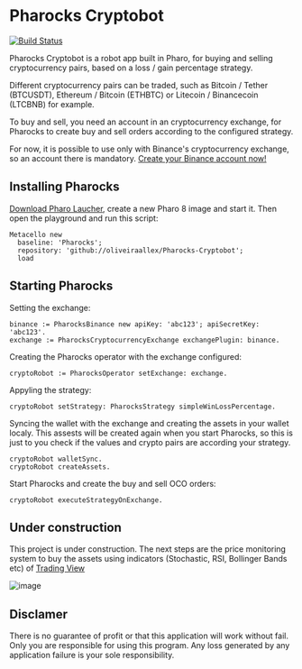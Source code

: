 # Pharocks Cryptobot

[![Build Status](https://travis-ci.org/oliveiraallex/Pharocks-Cryptobot.svg?branch=master)](https://travis-ci.org/oliveiraallex/Pharocks-Cryptobot)


Pharocks Cryptobot is a robot app built in Pharo, for buying and selling cryptocurrency pairs, based on a loss / gain percentage strategy.

Different cryptocurrency pairs can be traded, such as Bitcoin / Tether (BTCUSDT), Ethereum / Bitcoin (ETHBTC) or Litecoin / Binancecoin (LTCBNB) for example.

To buy and sell, you need an account in an cryptocurrency exchange, for Pharocks to create buy and sell orders according to the configured strategy.

For now, it is possible to use only with Binance's cryptocurrency exchange, so an account there is mandatory. [Create your Binance account now!](https://www.binance.com/en/register?ref=35954516)


## Installing Pharocks

[Download Pharo Laucher](http://pharo.org/download), create a new Pharo 8 image and start it. Then open the playground and run this script:

```
Metacello new
  baseline: 'Pharocks';
  repository: 'github://oliveiraallex/Pharocks-Cryptobot';
  load
```

## Starting Pharocks

Setting the exchange:

```
binance := PharocksBinance new apiKey: 'abc123'; apiSecretKey: 'abc123'.
exchange := PharocksCryptocurrencyExchange exchangePlugin: binance.
```

Creating the Pharocks operator with the exchange configured:

```
cryptoRobot := PharocksOperator setExchange: exchange.
```

Appyling the strategy:
```
cryptoRobot setStrategy: PharocksStrategy simpleWinLossPercentage.
```

Syncing the wallet with the exchange and creating the assets in your wallet localy. This assests will be created again when you start Pharocks, so this is just to you check if the values and crypto pairs are according your strategy.

```
cryptoRobot walletSync.
cryptoRobot createAssets. 
```

Start Pharocks and create the buy and sell OCO orders:

```
cryptoRobot executeStrategyOnExchange. 
```


## Under construction

This project is under construction. The next steps are the price monitoring system to buy the assets using indicators (Stochastic, RSI, Bollinger Bands etc) of [Trading View](https://www.tradingview.com/chart/?symbol=BINANCE%3ABNBUSDT)

![image](https://user-images.githubusercontent.com/39618015/78253056-16b4a080-74f4-11ea-95b0-be3c6bbc4e0a.png)

## Disclamer
There is no guarantee of profit or that this application will work without fail. Only you are responsible for using this program. Any loss generated by any application failure is your sole responsibility.
